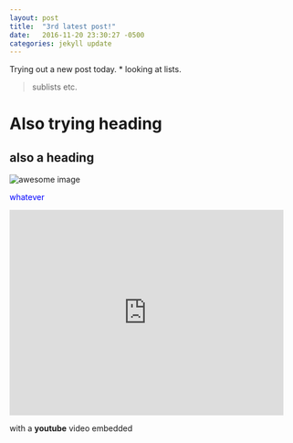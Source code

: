 ```yaml
---
layout: post
title:  "3rd latest post!"
date:   2016-11-20 23:30:27 -0500
categories: jekyll update
---
```

Trying out a new post today. * looking at lists.  

> sublists etc. 

# Also trying heading

## also a heading


![awesome image](http://www.herdofcats.ca/files/images/imposter.png)

<span style="color:blue"> whatever <span>

<iframe  width="480" height="360" src="https://www.youtube.com/watch?v=jeum1gciPzs" frameborder="0"> </iframe>

with a **youtube** video embedded

